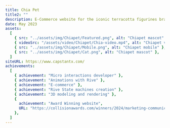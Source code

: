 ```yaml
---
title: Chia Pet
title2: ""
description: E-Commerce website for the iconic terracotta figurines brand. Out-of-the-box design and animations that match the style define this one-of-a-kind website.
date: May 2023
assets:
  [
    { src: "../assets/img/Chiapet/Featured.png", alt: "Chiapet mascot" },
    { videoSrc: "/assets/video/Chiapet/Chia-video.mp4", alt: "Chiapet video" },
    { src: "../assets/img/Chiapet/Mobile.png", alt: "Chiapet mobile" },
    { src: "../assets/img/Chiapet/Cat.png", alt: "Chiapet mascot" },
  ]
siteURL: https://www.capstantx.com/
achievements:
  [
    { achievement: "Micro interactions developer" },
    { achievement: "Animations with Rive" },
    { achievement: "E-commerce" },
    { achievement: "Rive State machines creation" },
    { achievement: "3D modeling and rendering" },
    {
      achievement: "Award Winning website",
      URL: "https://collisionawards.com/winners/2024/marketing-communications/general/retail/chiacom-brand-website-animation/527039/",
    },
  ]
---
```

